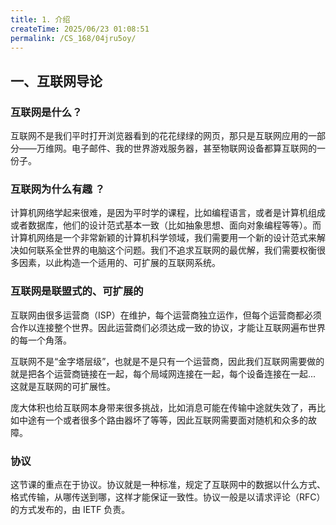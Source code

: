 ```yaml
---
title: 1. 介绍
createTime: 2025/06/23 01:08:51
permalink: /CS_168/04jru5oy/
---
```

## 一、互联网导论

### 互联网是什么？

互联网不是我们平时打开浏览器看到的花花绿绿的网页，那只是互联网应用的一部分——万维网。电子邮件、我的世界游戏服务器，甚至物联网设备都算互联网的一份子。

### 互联网为什么有趣 ？

计算机网络学起来很难，是因为平时学的课程，比如编程语言，或者是计算机组成或者数据库，他们的设计范式基本一致（比如抽象思想、面向对象编程等等）。而计算机网络是一个非常新颖的计算机科学领域，我们需要用一个新的设计范式来解决如何联系全世界的电脑这个问题。我们不追求互联网的最优解，我们需要权衡很多因素，以此构造一个适用的、可扩展的互联网系统。

### 互联网是联盟式的、可扩展的

互联网由很多运营商（ISP）在维护，每个运营商独立运作，但每个运营商都必须合作以连接整个世界。因此运营商们必须达成一致的协议，才能让互联网遍布世界的每一个角落。

互联网不是“金字塔层级”，也就是不是只有一个运营商，因此我们互联网需要做的就是把各个运营商链接在一起，每个局域网连接在一起，每个设备连接在一起... 这就是互联网的可扩展性。

庞大体积也给互联网本身带来很多挑战，比如消息可能在传输中途就失效了，再比如中途有一个或者很多个路由器坏了等等，因此互联网需要面对随机和众多的故障。

### 协议

这节课的重点在于协议。协议就是一种标准，规定了互联网中的数据以什么方式、格式传输，从哪传送到哪，这样才能保证一致性。协议一般是以请求评论（RFC）的方式发布的，由 IETF 负责。